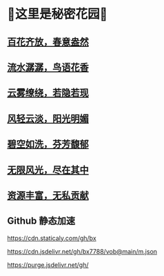 # 💐这里是秘密花园💐
##  [百花齐放，春意盎然](/dc.txt)

## [流水潺潺，鸟语花香](/18douc.jason)
  
##  [云雾缭绕，若隐若现](https://155api.com/api.php/provide/vod/?ac=list)
  
##   [风轻云淡，阳光明媚](https://)
   
##   [碧空如洗，芬芳馥郁](https://)
   
##   [无限风光，尽在其中](https://)
   
##   [资源丰富，无私贡献](https://)
##  Github 静态加速
https://cdn.staticaly.com/gh/bx

https://cdn.jsdelivr.net/gh/bx7788/vob@main/m.json

https://purge.jsdelivr.net/gh/
